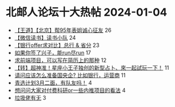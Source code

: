 # 北邮人论坛十大热帖 2024-01-04

- [【王道】【北京】帮95年表姐诚心征友](https://bbs.byr.cn/article/Friends/2049220) 26
- [【微信读书】读书小队](https://bbs.byr.cn/article/Picture/3356591) 24
- [【银行offer求对比】总行 &amp; 省分](https://bbs.byr.cn/article/Job/2204846) 23
- [如果你签了兴子，能run尽run](https://bbs.byr.cn/article/Talking/6408801) 17
- [求前端项目，可以写在简历上的那种](https://bbs.byr.cn/article/JavaScript/6313) 12
- [【转】超神准！星座小王子独创的新型占卜、來一起試玩一下！](https://bbs.byr.cn/article/Constellations/326533) 11
- [请问应该怎么准备国央企? 比如银行，运营商](https://bbs.byr.cn/article/WorkLife/1208876) 11
- [青选计划3月二面，有队友吗！](https://bbs.byr.cn/article/Shandong/425207) 4
- [想问问大家对付费科研or一些内推项目的看法](https://bbs.byr.cn/article/GoAbroad/395634) 4
- [垃圾佬有无](https://bbs.byr.cn/article/Photo/277161) 3


